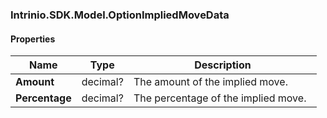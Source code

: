 [//]: # (CLASS:Intrinio.SDK.Model.OptionImpliedMoveData)

[//]: # (KIND:object)

### Intrinio.SDK.Model.OptionImpliedMoveData
#### Properties

[//]: # (START_DEFINITION)

Name | Type | Description
------------ | ------------- | -------------
**Amount** | decimal? | The amount of the implied move. &nbsp;
**Percentage** | decimal? | The percentage of the implied move. &nbsp;

[//]: # (END_DEFINITION)


